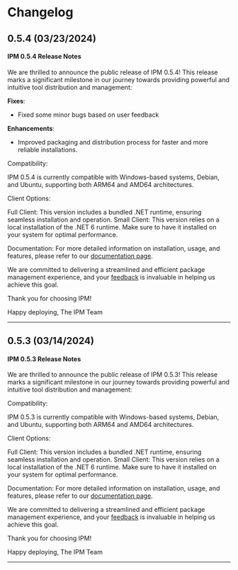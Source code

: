 # Changelog

## 0.5.4 (03/23/2024)

#### IPM 0.5.4 Release Notes

We are thrilled to announce the public release of IPM 0.5.4! This release marks a significant milestone in our journey towards providing powerful and intuitive tool distribution and management:

**Fixes**:
- Fixed some minor bugs based on user feedback

**Enhancements**:

- Improved packaging and distribution process for faster and more reliable installations.

Compatibility:

IPM 0.5.4 is currently compatible with Windows-based systems, Debian, and Ubuntu, supporting both ARM64 and AMD64 architectures.

Client Options:

Full Client: This version includes a bundled .NET runtime, ensuring seamless installation and operation.
Small Client: This version relies on a local installation of the .NET 6 runtime. Make sure to have it installed on your system for optimal performance.

Documentation:
For more detailed information on installation, usage, and features, please refer to our [documentation page](https://docs.ipmhub.io/docs/installation/).

We are committed to delivering a streamlined and efficient package management experience, and your [feedback](https://github.com/orgs/ipmhubio/discussions) is invaluable in helping us achieve this goal.

Thank you for choosing IPM!

Happy deploying,
The IPM Team

---

## 0.5.3 (03/14/2024)

#### IPM 0.5.3 Release Notes

We are thrilled to announce the public release of IPM 0.5.3! This release marks a significant milestone in our journey towards providing powerful and intuitive tool distribution and management:

Compatibility:

IPM 0.5.3 is currently compatible with Windows-based systems, Debian, and Ubuntu, supporting both ARM64 and AMD64 architectures.

Client Options:

Full Client: This version includes a bundled .NET runtime, ensuring seamless installation and operation.
Small Client: This version relies on a local installation of the .NET 6 runtime. Make sure to have it installed on your system for optimal performance.

Documentation:
For more detailed information on installation, usage, and features, please refer to our [documentation page](https://docs.ipmhub.io/docs/installation/).

We are committed to delivering a streamlined and efficient package management experience, and your [feedback](https://github.com/orgs/ipmhubio/discussions) is invaluable in helping us achieve this goal.

Thank you for choosing IPM!

Happy deploying,
The IPM Team

---